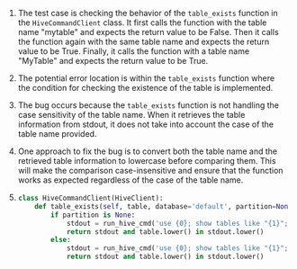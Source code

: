 1. The test case is checking the behavior of the `table_exists` function in the `HiveCommandClient` class. It first calls the function with the table name "mytable" and expects the return value to be False. Then it calls the function again with the same table name and expects the return value to be True. Finally, it calls the function with a table name "MyTable" and expects the return value to be True.

2. The potential error location is within the `table_exists` function where the condition for checking the existence of the table is implemented.

3. The bug occurs because the `table_exists` function is not handling the case sensitivity of the table name. When it retrieves the table information from stdout, it does not take into account the case of the table name provided.

4. One approach to fix the bug is to convert both the table name and the retrieved table information to lowercase before comparing them. This will make the comparison case-insensitive and ensure that the function works as expected regardless of the case of the table name.

5. ```python
   class HiveCommandClient(HiveClient):
       def table_exists(self, table, database='default', partition=None):
           if partition is None:
               stdout = run_hive_cmd('use {0}; show tables like "{1}";'.format(database, table))
               return stdout and table.lower() in stdout.lower()
           else:
               stdout = run_hive_cmd('use {0}; show tables like "{1}";'.format(database, table))
               return stdout and table.lower() in stdout.lower()
   ```